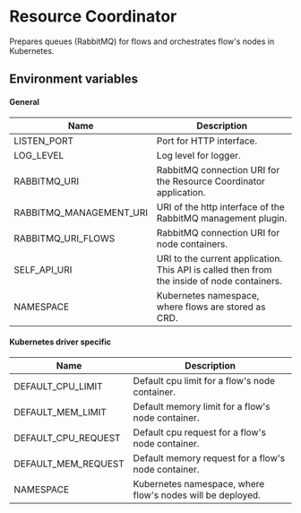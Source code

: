 # Resource Coordinator
Prepares queues (RabbitMQ) for flows and orchestrates flow's nodes in Kubernetes.

## Environment variables

#### General
| Name | Description |
| --- | --- |
| LISTEN_PORT | Port for HTTP interface. |
| LOG_LEVEL | Log level for logger. |
| RABBITMQ_URI | RabbitMQ connection URI for the Resource Coordinator application. |
| RABBITMQ_MANAGEMENT_URI | URI of the http interface of the RabbitMQ management plugin. |
| RABBITMQ_URI_FLOWS | RabbitMQ connection URI for node containers. |
| SELF_API_URI | URI to the current application. This API is called then from the inside of node containers. |
| NAMESPACE | Kubernetes namespace, where flows are stored as CRD. |

#### Kubernetes driver specific
| Name | Description |
| --- | --- |
| DEFAULT_CPU_LIMIT | Default cpu limit for a flow's node container. |
| DEFAULT_MEM_LIMIT | Default memory limit for a flow's node container. |
| DEFAULT_CPU_REQUEST | Default cpu request for a flow's node container. |
| DEFAULT_MEM_REQUEST | Default memory request for a flow's node container. |
| NAMESPACE | Kubernetes namespace, where flow's nodes will be deployed. |
